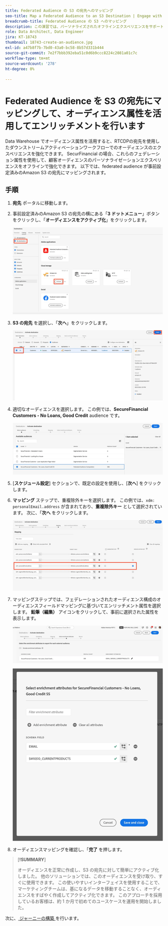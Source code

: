 ```yaml
---
title: Federated Audience の S3 の宛先へのマッピング
seo-title: Map a Federated Audience to an S3 Destination | Engage with audiences directly from your data warehouse using Federated Audience Composition
breadcrumb-title: Federated Audience の S3 へのマッピング
description: この演習では、パーソナライズされたオフラインエクスペリエンスをサポートするために、フェデレーテッド オーディエンスをダウンストリーム Real-Time CDPの宛先にマッピングします。
role: Data Architect, Data Engineer
jira: KT-18743
thumbnail: 18743-create-an-audience.jpg
exl-id: a47b8f7b-7bd0-43a0-bc58-8b57d331b444
source-git-commit: 7e2f7bbb392eba51c0d6b9ccc8224c2081a01c7c
workflow-type: tm+mt
source-wordcount: '278'
ht-degree: 0%

---
```


# Federated Audience を S3 の宛先にマッピングして、オーディエンス属性を活用してエンリッチメントを行います

Data Warehouse でオーディエンス属性を活用すると、RTCDPの宛先を使用したダウンストリームアクティベーションワークフローでのオーディエンスのエクスペリエンスを強化できます。 SecurFinancial の場合、これらのフェデレーション属性を使用して、顧客オーディエンスのパーソナライゼーションエクスペリエンスをオフラインで強化できます。 以下では、federated audience が事前設定済みのAmazon S3 の宛先にマッピングされます。

## 手順

1. **宛先** ポータルに移動します。

2. 事前設定済みのAmazon S3 の宛先の横にある「**3 ドットメニュー**」ボタンをクリックし、「**オーディエンスをアクティブ化**」をクリックします。

   ![activate-audiences](assets/activate-audiences.png)

3. **S3 の宛先** を選択し、「**次へ**」をクリックします。

   ![select-s3-destination](assets/select-s3-destination.png)

4. 適切なオーディエンスを選択します。 この例では、**SecureFinancial Customers - No Loans, Good Credit** audience です。

   ![select-s3-audience](assets/select-s3-audience.png)

5. [**スケジュール設定**] セクションで、既定の設定を使用し、[**次へ**] をクリックします。

6. **マッピング** ステップで、重複除外キーを選択します。 この例では、`xdm: personalEmail.address` が含まれており、**重複除外キー** として選択されています。 次に、「**次へ** をクリックします。

   ![ 重複排除キー ](assets/deduplication-key.png)

7. マッピングステップでは、フェデレーションされたオーディエンス構成のオーディエンスフィールドマッピングに基づいてエンリッチメント属性を選択します。 **鉛筆（編集）** アイコンをクリックして、事前に選択された属性を表示します。

   ![edit-attributes](assets/edit-attributes.png)

   ![final-attributes](assets/final-attribution.png)

8. オーディエンスマッピングを確認し、「**完了** を押します。

>[**!SUMMARY**]
>
> オーディエンスを正常に作成し、S3 の宛先に対して簡単にアクティブ化しました。 他のソリューションでは、このオーディエンスを受け取り、すぐに使用できます。 この使いやすいインターフェイスを使用することで、マーケティングチームは、基になるデータを移動することなく、オーディエンスをすばやく作成してアクティブ化できます。 このアプローチを採用しているお客様は、約 1 か月で初めてのユースケースを運用を開始しました。


次に、[ ジャーニーの構築 ](build-journey-federated-audience.md) を行います。

